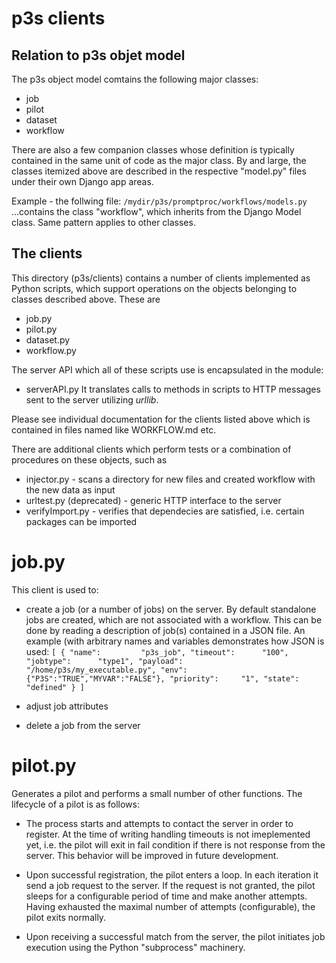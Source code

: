 # p3s clients
## Relation to p3s objet model
The p3s object model comtains the following major classes:
* job
* pilot
* dataset
* workflow

There are also a few companion classes whose definition is typically
contained in the same unit of code as the major class. By and large,
the classes itemized above are described in the respective "model.py"
files under their own Django app areas.

Example - the follwing file:
`/mydir/p3s/promptproc/workflows/models.py`
...contains the class "workflow", which inherits from the Django Model class.
Same pattern applies to other classes.

## The clients
This directory (p3s/clients) contains a number of clients implemented as
Python scripts, which support operations on the objects belonging to classes
described above. These are

* job.py
* pilot.py
* dataset.py
* workflow.py

The server API which all of these scripts use is encapsulated in
the module:
* serverAPI.py
It translates calls to methods in scripts to HTTP messages sent to the server
utilizing *urllib*.

Please see individual documentation for the clients listed above which is
contained in files named like WORKFLOW.md etc.


There are additional clients which perform tests or a combination
of procedures on these objects, such as
* injector.py - scans a directory for new files and created workflow with the new data as input
* urltest.py (deprecated) - generic HTTP interface to the server
* verifyImport.py - verifies that dependecies are satisfied, i.e. certain packages can be imported




# job.py

This client is used to:
* create a job (or a number of jobs) on the server. By default standalone jobs
are created, which are not associated with a workflow. This can be done by reading a description of
job(s) contained in a JSON file. An example (with arbitrary names and variables demonstrates
how JSON is used:
`[
    {
        "name":         "p3s_job",
        "timeout":      "100",
        "jobtype":      "type1",
        "payload":      "/home/p3s/my_executable.py",
        "env":          {"P3S":"TRUE","MYVAR":"FALSE"},
        "priority":     "1",
        "state":        "defined"
    }
]`

* adjust job attributes
* delete a job from the server

# pilot.py

Generates a pilot and performs a small number of other functions.
The lifecycle of a pilot is as follows:
* The process starts and attempts to contact the server in order to register. At the time of writing
handling timeouts is not imeplemented yet, i.e. the pilot will exit in fail condition if there is not
response from the server. This behavior will be improved in future development.

* Upon successful registration, the pilot enters a loop. In each iteration it send a job request
to the server. If the request is not granted, the pilot sleeps for a configurable period of time
and make another attempts. Having exhausted the maximal number of attempts (configurable), the pilot
exits normally.

* Upon receiving a successful match from the server, the pilot initiates job execution using
the Python "subprocess" machinery.

